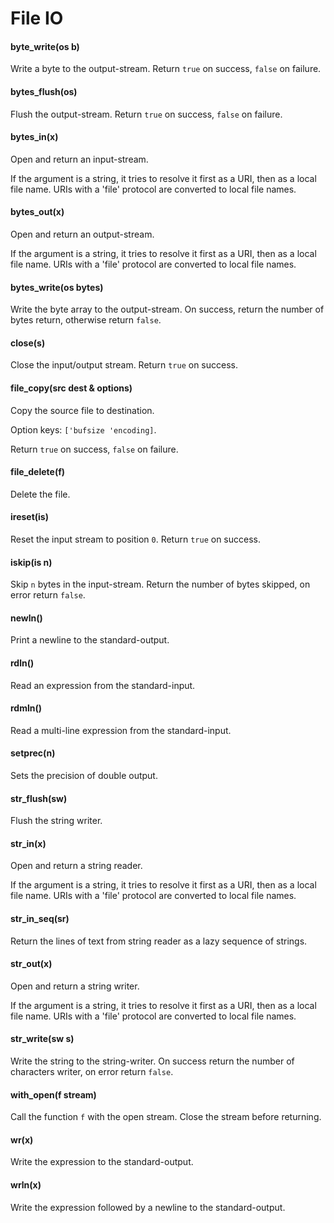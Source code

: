 # File IO

#### byte_write(os b)

Write a byte to the output-stream.
Return `true` on success, `false` on failure.

#### bytes_flush(os)

Flush the output-stream.
Return `true` on success, `false` on failure.

#### bytes_in(x)

Open and return an input-stream.

If the argument is a string, it tries to resolve it first as a URI, then
as a local file name.  URIs with a 'file' protocol are converted to
local file names.

#### bytes_out(x)

Open and return an output-stream.

If the argument is a string, it tries to resolve it first as a URI, then
as a local file name.  URIs with a 'file' protocol are converted to
local file names.

#### bytes_write(os bytes)

Write the byte array to the output-stream.
On success, return the number of bytes return, otherwise return `false`.

#### close(s)

Close the input/output stream. Return `true` on success.

#### file_copy(src dest & options)

Copy the source file to destination.

Option keys: `['bufsize 'encoding]`.

Return `true` on success, `false` on failure.

#### file_delete(f)

Delete the file.

#### ireset(is)

Reset the input stream to position `0`.
Return `true` on success.

#### iskip(is n)

Skip `n` bytes in the input-stream.
Return the number of bytes skipped, on error return `false`.

#### newln()

Print a newline to the standard-output.

#### rdln()

Read an expression from the standard-input.

#### rdmln()

Read a multi-line expression from the standard-input.

#### setprec(n)

Sets the precision of double output.

#### str_flush(sw)

Flush the string writer.

#### str_in(x)

Open and return a string reader.

If the argument is a string, it tries to resolve it first as a URI, then
as a local file name.  URIs with a 'file' protocol are converted to
local file names.

#### str_in_seq(sr)

Return the lines of text from string reader as a lazy sequence of strings.

#### str_out(x)

Open and return a string writer.

If the argument is a string, it tries to resolve it first as a URI, then
as a local file name.  URIs with a 'file' protocol are converted to
local file names.

#### str_write(sw s)

Write the string to the string-writer.
On success return the number of characters writer, on error return `false`.

#### with_open(f stream)

Call the function `f` with the open stream.
Close the stream before returning.

#### wr(x)

Write the expression to the standard-output.

#### wrln(x)

Write the expression followed by a newline to the standard-output.